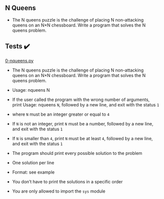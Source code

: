 ## N Queens

- The N queens puzzle is the challenge of placing N non-attacking queens on an N×N chessboard. Write a program that solves the N queens problem.

## Tests :heavy_check_mark:

[0-nqueens.py](0-nqueens.py)

- The N queens puzzle is the challenge of placing N non-attacking queens on an N×N chessboard. Write a program that solves the N queens problem.

- Usage: nqueens N
- If the user called the program with the wrong number of arguments, print Usage: nqueens `N`, followed by a new line, and exit with the status `1`
- where `N` must be an integer greater or equal to `4`
- If `N` is not an integer, print `N` must be a number, followed by a new line, and exit with the status `1`
- If `N` is smaller than `4`, print `N` must be at least `4`, followed by a new line, and exit with the status `1`
- The program should print every possible solution to the problem
- One solution per line
- Format: see example
- You don’t have to print the solutions in a specific order
- You are only allowed to import the `sys` module
